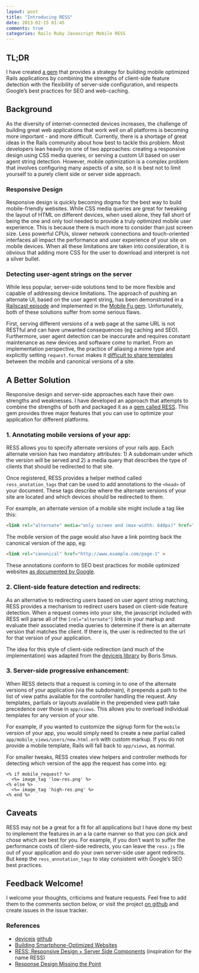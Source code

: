 ```yaml
---
layout: post
title: "Introducing RESS"
date: 2013-02-15 01:45
comments: true
categories: Rails Ruby Javascript Mobile RESS
---
```


## TL;DR

I have created [a gem](https://github.com/matthewrobertson/ress) that provides a strategy for building mobile optimized Rails applications by combining the strengths of client-side feature detection with the flexibility of server-side configuration, and respects Google’s best practices for SEO and web-caching.<!-- more -->

## Background

As the diversity of internet-connected devices increases, the challenge of building great web applications that work well on all platforms is becoming more important - and more difficult. Currently, there is a shortage of great ideas in the Rails community about how best to tackle this problem.  Most developers lean heavily on one of two approaches: creating a responsive design using CSS media queries, or serving a custom UI based on user agent string detection. However, mobile optimization is a complex problem that involves configuring many aspects of a site, so it is best not to limit yourself to a purely client side or server side approach.

### Responsive Design

Responsive design is quickly becoming dogma for the best way to build mobile-friendly websites. While CSS media queries are great for tweaking the layout of HTML on different devices, when used alone, they fall short of being the one and only tool needed to provide a truly optimized mobile user experience. This is because there is much more to consider than just screen size. Less powerful CPUs, slower network connections and touch-oriented interfaces all impact the performance and user experience of your site on mobile devices. When all these limitations are taken into consideration, it is obvious that adding more CSS for the user to download and interpret is not a silver bullet.

### Detecting user-agent strings on the server

While less popular, server-side solutions tend to be more flexible and capable of addressing device limitations. The approach of pushing an alternate UI, based on the user agent string, has been demonstrated in a [Railscast episode](http://railscasts.com/episodes/199-mobile-devices) and implemented in the [Mobile Fu gem](https://github.com/brendanlim/mobile-fu). Unfortunately, both of these solutions suffer from some serious flaws.

First, serving different versions of a web page at the same URL is not RESTful and can have unwanted consequences (eg caching and SEO). Furthermore, user agent detection can be inaccurate and requires constant maintenance as new devices and software come to market. From an implementation perspective, the practice of aliasing a mime type and explicitly setting `request.format` makes it [difficult to share templates](https://github.com/rails/rails/issues/3855) between the mobile and canonical versions of a site.

## A Better Solution

Responsive design and server-side approaches each have their own strengths and weaknesses. I have developed an approach that attempts to combine the strengths of both and packaged it as a [gem called RESS](https://github.com/matthewrobertson/ress). This gem provides three major features that you can use to optimize your application for different platforms.

### 1. Annotating mobile versions of your app:

RESS allows you to specify alternate versions of your rails app. Each alternate version has two mandatory attributes: 1) A subdomain under which the version will be served and 2) a media query that describes the type of clients that should be redirected to that site.

Once registered, RESS provides a helper method called `ress_anotation_tags` that can be used to add annotations to the `<head>` of your document. These tags describe where the alternate versions of your site are located and which devices should be redirected to them.

For example, an alternate version of a mobile site might include a tag like this:

```html
<link rel="alternate" media="only screen and (max-width: 640px)" href="http://m.example.com/page-1" >
```

The mobile version of the page would also have a link pointing back the canonical version of the app, eg:

```html
<link rel="canonical" href="http://www.example.com/page-1" >
```
These annotations conform to SEO best practices for mobile optimized websites [as documented by Google](https://developers.google.com/webmasters/smartphone-sites/details).

### 2. Client-side feature detection and redirects:

As an alternative to redirecting users based on user agent string matching, RESS provides a mechanism to redirect users based on client-side feature detection. When a request comes into your site, the javascript included with RESS will parse all of the `[rel="alternate"]` links in your markup and evaluate their associated media queries to determine if there is an alternate version that matches the client. If there is, the user is redirected to the url for that version of your application.

The idea for this style of client-side redirection (and much of the implementation) was adapted from the [devicejs library](https://github.com/borismus/device.js) by Boris Smus.

### 3. Server-side progressive enhancement:

When RESS detects that a request is coming in to one of the alternate versions of your application (via the subdomain), it prepends a path to the list of view paths available for the controller handling the request. Any templates, partials or layouts available in the prepended view path take precedence over those in `app/views`. This allows you to overload individual templates for any version of your site.

For example, if you wanted to customize the signup form for the `mobile` version of your app, you would simply need to create a new partial called `app/mobile_views/users/new.html.erb` with custom markup. If you do not provide a mobile template, Rails will fall back to `app/views`, as normal.

For smaller tweaks, RESS creates view helpers and controller methods for detecting which version of the app the request has come into. eg:

```erb
<% if mobile_request? %>
  <%= image_tag 'low-res.png' %>
<% else %>
  <%= image_tag 'high-res.png' %>
<% end %>
```

## Caveats

RESS may not be a great for a fit for all applications but I have done my best to implement the features in an a la carte manner so that you can pick and chose which are best for you. For example, if you don’t want to suffer the performance costs of client-side redirects, you can leave the `ress.js` file out of your application and do your own server-side user agent redirects. But keep the `ress_annotation_tags` to stay consistent with Google’s SEO best practices.

## Feedback Welcome!

I welcome your thoughts, criticisms and feature requests. Feel free to add them to the comments section below, or visit the project [on github](https://github.com/matthewrobertson/ress) and create issues in the issue tracker.

### References

- [devicejs](http://www.html5rocks.com/en/mobile/cross-device/) [github](https://github.com/borismus/device.js)
- [Building Smartphone-Optimized Websites](https://developers.google.com/webmasters/smartphone-sites/details)
- [RESS: Responsive Design + Server Side Components](http://www.lukew.com/ff/entry.asp?1392) (inspiration for the name RESS)
- [Response Design Missing the Point](http://bradfrostweb.com/blog/web/responsive-web-design-missing-the-point/)